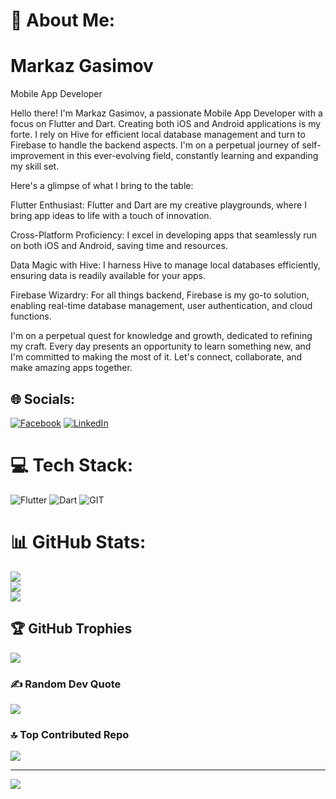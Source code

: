 # 💫 About Me:
# Markaz Gasimov

Mobile App Developer

Hello there! I'm Markaz Gasimov, a passionate Mobile App Developer with a focus on Flutter and Dart. Creating both iOS and Android applications is my forte. I rely on Hive for efficient local database management and turn to Firebase to handle the backend aspects. I'm on a perpetual journey of self-improvement in this ever-evolving field, constantly learning and expanding my skill set.

Here's a glimpse of what I bring to the table:

Flutter Enthusiast: Flutter and Dart are my creative playgrounds, where I bring app ideas to life with a touch of innovation.

Cross-Platform Proficiency: I excel in developing apps that seamlessly run on both iOS and Android, saving time and resources.

Data Magic with Hive: I harness Hive to manage local databases efficiently, ensuring data is readily available for your apps.

Firebase Wizardry: For all things backend, Firebase is my go-to solution, enabling real-time database management, user authentication, and cloud functions.

I'm on a perpetual quest for knowledge and growth, dedicated to refining my craft. Every day presents an opportunity to learn something new, and I'm committed to making the most of it. Let's connect, collaborate, and make amazing apps together.


## 🌐 Socials:
[![Facebook](https://img.shields.io/badge/Facebook-%231877F2.svg?logo=Facebook&logoColor=white)](https://facebook.com/https://www.facebook.com/merkezgasimov/) [![LinkedIn](https://img.shields.io/badge/LinkedIn-%230077B5.svg?logo=linkedin&logoColor=white)](https://linkedin.com/in/https://www.linkedin.com/in/markazgasimov/) 

# 💻 Tech Stack:
![Flutter](https://img.shields.io/badge/Flutter-%2302569B.svg?style=for-the-badge&logo=Flutter&logoColor=white) ![Dart](https://img.shields.io/badge/dart-%230175C2.svg?style=for-the-badge&logo=dart&logoColor=white) ![GIT](https://img.shields.io/badge/Git-fc6d26?style=for-the-badge&logo=git&logoColor=white)
# 📊 GitHub Stats:
![](https://github-readme-stats.vercel.app/api?username=mrkzqsmv&theme=gruvbox&hide_border=true&include_all_commits=true&count_private=true)<br/>
![](https://github-readme-streak-stats.herokuapp.com/?user=mrkzqsmv&theme=gruvbox&hide_border=true)<br/>
![](https://github-readme-stats.vercel.app/api/top-langs/?username=mrkzqsmv&theme=gruvbox&hide_border=true&include_all_commits=true&count_private=true&layout=compact)

## 🏆 GitHub Trophies
![](https://github-profile-trophy.vercel.app/?username=mrkzqsmv&theme=radical&no-frame=true&no-bg=false&margin-w=4)

### ✍️ Random Dev Quote
![](https://quotes-github-readme.vercel.app/api?type=horizontal&theme=radical)

### 🔝 Top Contributed Repo
![](https://github-contributor-stats.vercel.app/api?username=mrkzqsmv&limit=5&theme=dracula&combine_all_yearly_contributions=true)

---
[![](https://visitcount.itsvg.in/api?id=mrkzqsmv&icon=0&color=3)](https://visitcount.itsvg.in)

<!-- Proudly created with GPRM ( https://gprm.itsvg.in ) -->
